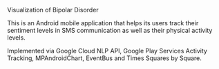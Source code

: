 Visualization of Bipolar Disorder

This is an Android mobile application that helps its users track their sentiment levels in SMS communication as well as their physical activity levels.

Implemented via Google Cloud NLP API, Google Play Services Activity Tracking, MPAndroidChart, EventBus and Times Squares by Square. 